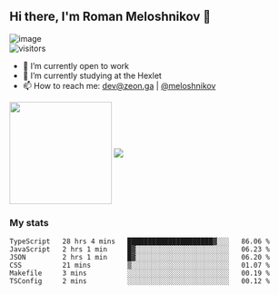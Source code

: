 ## Hi there, I'm Roman Meloshnikov 👋

![image](https://www.codewars.com/users/meloshnikov/badges/small?theme=light)<br>
![visitors](https://visitor-badge.glitch.me/badge?page_id=aldangold)

<!--
Here are some ideas to get you started:

- 🧰 I’m currently open to work
- 👯 I’m looking to collaborate on ...
- 🤔 I’m looking for help with ...
- 💬 Ask me about ...
- 📫 How to reach me: meloshnikov
- 😄 Pronouns: ...
- ⚡ Fun fact: ...
-->

- 🧰 I’m currently open to work
- 🌱 I’m currently studying at the Hexlet
- 📫 How to reach me: dev@zeon.ga | [@meloshnikov](https://telegram.me/meloshnikov)

<span>
<a>
<img align="center" height="180em" src="https://github-readme-stats.vercel.app/api?username=meloshnikov&show_icons=true&hide_border=true&&count_private=true&include_all_commits=true" />
</a>
<a>
<img align="center" src="https://github-readme-stats.vercel.app/api/top-langs/?username=meloshnikov&layout=compact&hide_border=true" />
</a>
</span>


### My stats
<!--START_SECTION:waka-->

```text
TypeScript   28 hrs 4 mins   █████████████████████▓░░░   86.06 %
JavaScript   2 hrs 1 min     █▓░░░░░░░░░░░░░░░░░░░░░░░   06.23 %
JSON         2 hrs 1 min     █▓░░░░░░░░░░░░░░░░░░░░░░░   06.20 %
CSS          21 mins         ▒░░░░░░░░░░░░░░░░░░░░░░░░   01.07 %
Makefile     3 mins          ░░░░░░░░░░░░░░░░░░░░░░░░░   00.19 %
TSConfig     2 mins          ░░░░░░░░░░░░░░░░░░░░░░░░░   00.12 %
```

<!--END_SECTION:waka-->

